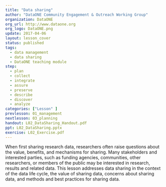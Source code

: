 ```yaml
---
title: "Data sharing"
author: "DataONE Community Engagement & Outreach Working Group"
organization: DataONE
org_url: http://www.dataone.org
org_logo: DataONE.png
update: 2017-04-06
layout: lesson_cover
status: published
tags:
  - data management
  - data sharing
  - DataONE teaching module
step:
  - plan
  - collect
  - integrate
  - assure
  - preserve
  - describe
  - discover
  - analyze
categories: ["Lesson" ]
prevlesson: 01_management
nextlesson: 03_planning
handout: L02_DataSharing_Handout.pdf
ppt: L02_DataSharing.pptx
exercise: L02_Exercise.pdf
---
```


When first sharing research data, researchers often raise questions about the value, benefits, and mechanisms for sharing. Many stakeholders and interested parties, such as funding agencies, communities, other researchers, or members of the public may be interested in research, results and related data. This lesson addresses data sharing in the context of the data life cycle, the value of sharing data, concerns about sharing data, and methods and best practices for sharing data.

